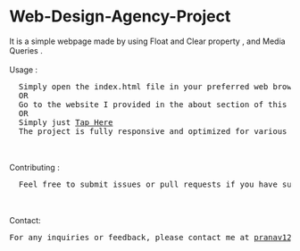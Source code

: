 # Web-Design-Agency-Project
It is a simple webpage made by using Float and Clear property ,  and Media Queries .
<br><br>
Usage : 
<pre>
  Simply open the index.html file in your preferred web browser to see this site in action.
  OR
  Go to the website I provided in the about section of this repository.
  OR
  Simply just <a href="https://pranav89624.github.io/Web-Design-Agency-Project/" target="_blank">Tap Here</a>
  The project is fully responsive and optimized for various screen sizes.
</pre>
<br><br>
Contributing : 
<pre>
  Feel free to submit issues or pull requests if you have suggestions or improvements. Contributions are welcome! 
</pre>
<br><br>
Contact: 
<pre>
For any inquiries or feedback, please contact me at <a href="mailto:pranav12340987@gmail.com">pranav12340987@gmail.com</a>.
</pre>

